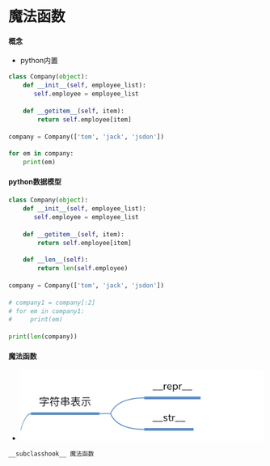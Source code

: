 # 魔法函数

#### 概念
* python内置

```python
class Company(object):
    def __init__(self, employee_list):
       self.employee = employee_list

    def __getitem__(self, item):
        return self.employee[item]

company = Company(['tom', 'jack', 'jsdon'])

for em in company:
    print(em)
```

#### python数据模型
```python
class Company(object):
    def __init__(self, employee_list):
       self.employee = employee_list

    def __getitem__(self, item):
        return self.employee[item]

    def __len__(self):
        return len(self.employee)

company = Company(['tom', 'jack', 'jsdon'])

# company1 = company[:2]
# for em in company1:
#     print(em)

print(len(company))
```

#### 魔法函数
* ![-w278](media/15738723543218/15738740515573.jpg)

```python
__subclasshook__ 魔法函数
```